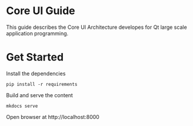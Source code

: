 # Core UI Guide

This guide describes the Core UI Architecture developes for Qt large scale application programming.

# Get Started

Install the dependencies

    pip install -r requirements


Build and serve the content

    mkdocs serve

Open browser at http://localhost:8000


